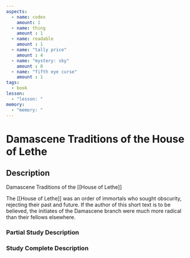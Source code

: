 ```yaml
---
aspects: 
  - name: codex
    amount: 1
  - name: thing
    amount : 1
  - name: readable
    amount : 1
  - name: "tally price"
    amount : 4
  - name: "mystery: sky"
    amount : 8
  - name: "fifth eye curse"
    amount : 1
tags:
  - book
lesson:
  - "lesson: "
memory:
  - "memory: "
---
```


# Damascene Traditions of the House of Lethe

## Description
Damascene Traditions of the [[House of Lethe]]

The [[House of Lethe]] was an order of immortals who sought obscurity, rejecting their past and future. If the author of this short text is to be believed, the initiates of the Damascene branch were much more radical than their fellows elsewhere.
### Partial Study Description

### Study Complete Description
